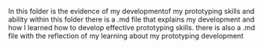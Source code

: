 In this folder is the evidence of my developmentof my prototyping skills and ability
within this folder there is a .md file that explains my development and how I learned how to develop effective prototyping skills.
there is also a .md file with the reflection of my learning about my prototyping development
